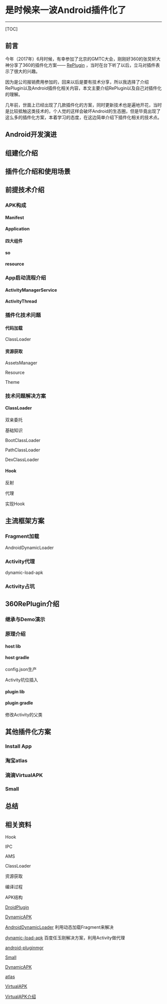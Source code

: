 # 是时候来一波Android插件化了

---

[TOC]

## 前言

今年（2017年）6月时候，有幸参加了北京的GMTC大会，刚刚好360的张炅轩大神分享了360的插件化方案—— [RePlugin](https://github.com/Qihoo360/RePlugin) ，当时在台下听了以后，立马对插件表示了很大的兴趣。

因为是公司报销费用参加的，回来以后是要有技术分享，所以我选择了介绍RePlugin以及Android插件化相关内容，本文主要介绍RePlugin以及自己对插件化的理解。

几年前，世面上已经出现了几款插件化的方案，同时更新技术也是遍地开花，当时是比较抵触这类技术的，个人觉的这样会破坏Android的生态圈，但是毕竟出现了这么多的插件化方案，本着学习的态度，在这边简单介绍下插件化相关的技术点。

## Android开发演进

## 组建化介绍

## 插件化介绍和使用场景

## 前提技术介绍

### APK构成

#### Manifest

#### Application

#### 四大组件

#### so

#### resource

### App启动流程介绍

#### ActivityManagerService

#### ActivityThread

### 插件化技术问题

#### 代码加载

ClassLoader

#### 资源获取

AssetsManager

Resource

Theme

### 技术问题解决方案

#### ClassLoader

双亲委托

基础知识

BootClassLoader

PathClassLoader

DexClassLoader

#### Hook

反射

代理

实现Hook


## 主流框架方案

### Fragment加载


AndroidDynamicLoader

### Activity代理

dynamic-load-apk

### Activity占坑

## 360RePlugin介绍

### 继承与Demo演示

### 原理介绍

#### host lib

#### host gradle

config.json生产

Activity坑位插入

#### plugin lib

#### plugin gradle

修改Activity的父类


## 其他插件化方案

### Install App

### 淘宝atlas

### 滴滴VirtualAPK

### Small

## 总结

## 相关资料

Hook

IPC

AMS

ClassLoader

资源获取

编译过程

APK结构

[DroidPlugin](https://github.com/Qihoo360/DroidPlugin)

[DynamicAPK](https://github.com/CtripMobile/DynamicAPK)

[AndroidDynamicLoader](https://github.com/mmin18/AndroidDynamicLoader) 利用动态加载Fragment来解决

[dynamic-load-apk](https://github.com/singwhatiwanna/dynamic-load-apk) 百度任玉刚解决方案，利用Activity做代理

[android-pluginmgr](https://github.com/houkx/android-pluginmgr)

[Small](https://github.com/wequick/Small)

[DynamicAPK](https://github.com/CtripMobile/DynamicAPK)

[atlas](https://github.com/alibaba/atlas)

[VirtualAPK](https://github.com/didi/VirtualAPK)

[VirtualAPK介绍](http://geek.csdn.net/news/detail/130917)